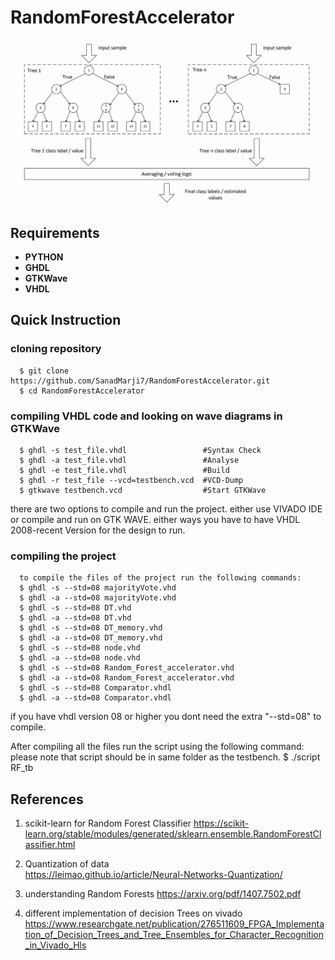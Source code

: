 # RandomForestAccelerator

![Screenshot](https://github.com/SanadMarji7/RandomForestAccelerator/blob/main/Random%20Forest%20Structure.png?raw=true)

## Requirements
* **PYTHON**
* **GHDL**
* **GTKWave**
* **VHDL**

## Quick Instruction

### cloning repository

      $ git clone https://github.com/SanadMarji7/RandomForestAccelerator.git 
      $ cd RandomForestAccelerator  

### compiling VHDL code and looking on wave diagrams in GTKWave

      $ ghdl -s test_file.vhdl                 #Syntax Check  
      $ ghdl -a test_file.vhdl                 #Analyse  
      $ ghdl -e test_file.vhdl                 #Build   
      $ ghdl -r test_file --vcd=testbench.vcd  #VCD-Dump  
      $ gtkwave testbench.vcd                  #Start GTKWave  

there are two options to compile and run the project. either use VIVADO IDE or compile and run on GTK WAVE. either ways you have to have
VHDL 2008-recent Version for the design to run.
   
### compiling the project
      to compile the files of the project run the following commands:
      $ ghdl -s --std=08 majorityVote.vhd
      $ ghdl -a --std=08 majorityVote.vhd
      $ ghdl -s --std=08 DT.vhd
      $ ghdl -a --std=08 DT.vhd
      $ ghdl -s --std=08 DT_memory.vhd
      $ ghdl -a --std=08 DT_memory.vhd
      $ ghdl -s --std=08 node.vhd
      $ ghdl -a --std=08 node.vhd
      $ ghdl -s --std=08 Random_Forest_accelerator.vhd
      $ ghdl -a --std=08 Random_Forest_accelerator.vhd
      $ ghdl -s --std=08 Comparator.vhdl
      $ ghdl -a --std=08 Comparator.vhdl
      
if you have vhdl version 08 or higher you dont need the extra "--std=08" to compile.

After compiling all the files run the script using the following command:
please note that script should be in same folder as the testbench.
      $ ./script RF_tb

## References

1. scikit-learn for Random Forest Classifier 
   https://scikit-learn.org/stable/modules/generated/sklearn.ensemble.RandomForestClassifier.html

2. Quantization of data  
   https://leimao.github.io/article/Neural-Networks-Quantization/

3. understanding Random Forests
   https://arxiv.org/pdf/1407.7502.pdf
  
4. different implementation of decision Trees on vivado
   https://www.researchgate.net/publication/276511609_FPGA_Implementation_of_Decision_Trees_and_Tree_Ensembles_for_Character_Recognition_in_Vivado_Hls

